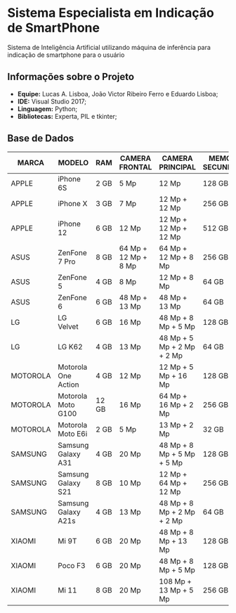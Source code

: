 # Sistema Especialista em Indicação de SmartPhone

Sistema de Inteligência Artificial utilizando máquina de inferência para indicação de smartphone para o usuário

## Informações sobre o Projeto

* **Equipe:** Lucas A. Lisboa, João Victor Ribeiro Ferro e Eduardo Lisboa;
* **IDE:** Visual Studio 2017;
* **Linguagem:** Python;
* **Bibliotecas:** Experta, PIL e tkinter;

## Base de Dados
| MARCA    | MODELO              | RAM   | CAMERA FRONTAL       | CAMERA PRINCIPAL           | MEMÓRIA SECUNDÁRIA | QTD CHIPS | BATERIA  | RESOLUÇÃO          | TAMANHO DA TELA | PREÇO       |
| -------- | ------------------- | ----- | -------------------- | -------------------------- | ------------------ | --------- | -------- | ------------------ | --------------- | ----------- |
| APPLE    | iPhone 6S           | 2 GB  | 5 Mp                 | 12 Mp                      | 128 GB             | 1         | 1715 mAh | 750 x 1334 pixels  | 4.7             | R$ 1.749,00 |
| APPLE    | iPhone X            | 3 GB  | 7 Mp                 | 12 Mp + 12 Mp              | 256 GB             | 1         | 2716 mAh | 1125 x 2436 pixels | 5.8             | R$ 3.799,00 |
| APPLE    | iPhone 12           | 6 GB  | 12 Mp                | 12 Mp + 12 Mp + 12 Mp      | 512 GB             | 1         | 2815 mAh | 1170 x 2532 pixels | 6.1             | R$ 7.199,00 |
| ASUS     | ZenFone 7 Pro       | 8 GB  | 64 Mp + 12 Mp + 8 Mp | 64 Mp + 12 Mp + 8 Mp       | 256 GB             | 2         | 5000 mAh | 1080 x 2400 pixels | 6.67            | R$ 6.497,00 |
| ASUS     | ZenFone 5           | 4 GB  | 8 Mp                 | 12 Mp + 8 Mp               | 64 GB              | 2         | 3300 mAh | 1080 x 2246 pixels | 6.2             | R$ 1.799,00 |
| ASUS     | ZenFone 6           | 6 GB  | 48 Mp + 13 Mp        | 48 Mp + 13 Mp              | 64 GB              | 2         | 5000 mAh | 1080 x 2340 pixels | 6.4             | R$ 3.799,00 |
| LG       | LG Velvet           | 6 GB  | 16 Mp                | 48 Mp + 8 Mp + 5 Mp        | 128 GB             | 2         | 4300 mAh | 1080 x 2460 pixels | 6.8             | R$ 2.299,00 |
| LG       | LG K62              | 4 GB  | 13 Mp                | 48 Mp + 5 Mp + 2 Mp + 2 Mp | 64 GB              | 2         | 4000 mAh | 8000 x 6000 pixels | 6.6             | R$ 1.049,00 |
| MOTOROLA | Motorola One Action | 4 GB  | 12 Mp                | 12 Mp + 5 Mp + 16 Mp       | 128 GB             | 2         | 3500 mAh | 1080 x 2520 pixels | 6.3             | R$ 1.149,00 |
| MOTOROLA | Motorola Moto G100  | 12 GB | 16 Mp                | 64 Mp + 16 Mp + 2 Mp       | 256 GB             | 2         | 5000 mAh | 1080 x 2520 pixels | 6.7             | R$ 2.852,00 |
| MOTOROLA | Motorola Moto E6i   | 2 GB  | 5 Mp                 | 13 Mp + 2 Mp               | 32 GB              | 2         | 3000 mAh | 720 x 1560 pixels  | 6.1             | R$ 699,00   |
| SAMSUNG  | Samsung Galaxy A31  | 4 GB  | 20 Mp                | 48 Mp + 8 Mp + 5 Mp + 5 Mp | 128 GB             | 2         | 5000 mAh | 1080 x 2400 pixels | 6.4             | R$ 1.619,00 |
| SAMSUNG  | ‎Samsung Galaxy S21 | 8 GB  | 10 Mp                | 12 Mp + 64 Mp + 12 Mp      | 256 GB             | 2         | 4000 mAh | 1080 x 2400 pixels | 6.2             | R$ 3.869,00 |
| SAMSUNG  | Samsung Galaxy A21s | 4 GB  | 13 Mp                | 48 Mp + 8 Mp + 2 Mp + 2 Mp | 64 GB              | 2         | 5000 mAh | 720 x 1600 pixels  | 6.5             | R$ 1.435,00 |
| XIAOMI   | Mi 9T               | 6 GB  | 20 Mp                | 48 Mp + 8 Mp + 13 Mp       | 128 GB             | 2         | 4000 mAh | 1080 x 2340 pixels | 6.39            | R$ 1.340,00 |
| XIAOMI   | Poco F3             | 6 GB  | 20 Mp                | 48 Mp + 8 Mp + 5 Mp        | 128 GB             | 2         | 4520 mAh | 1080 x 2400 pixels | 6.67            | R$ 2.679,00 |
| XIAOMI   | Mi 11               | 8 GB  | 20 Mp                | 108 Mp + 13 Mp + 5 Mp      | 256 GB             | 2         | 4600 mAh | 1440 x 3200 pixels | 6.81            | R$ 7.189,00 |
